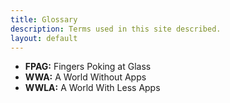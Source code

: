 ```yaml
---
title: Glossary
description: Terms used in this site described.
layout: default
---
```


* **FPAG:** Fingers Poking at Glass
* **WWA:** A World Without Apps
* **WWLA:** A World With Less Apps